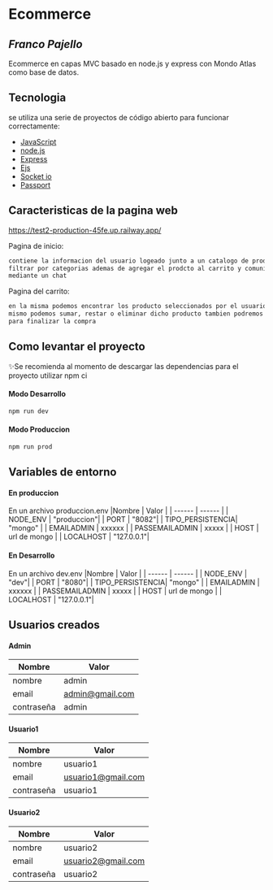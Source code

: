 # Ecommerce
## _Franco Pajello_
Ecommerce en capas MVC basado en node.js y express con Mondo Atlas como base de datos.
## Tecnologia
se utiliza una serie de proyectos de código abierto para funcionar correctamente:
- [JavaScript] 
- [node.js] 
- [Express] 
- [Ejs] 
- [Socket io] 
- [Passport] 
## Caracteristicas de la pagina web
 https://test2-production-45fe.up.railway.app/

Pagina de inicio:

```sh
contiene la informacion del usuario logeado junto a un catalogo de productos que se pueden
filtrar por categorias ademas de agregar el prodcto al carrito y comunicarse con soporte 
mediante un chat 
```

Pagina del carrito:

```sh
en la misma podemos encontrar los producto seleccionados por el usuario, al cual desde alli
mismo podemos sumar, restar o eliminar dicho producto tambien podremos apreciar el boton 
para finalizar la compra
```
## Como levantar el proyecto 
✨Se recomienda al momento de descargar las dependencias para el proyecto utilizar npm ci
#### Modo Desarrollo

```sh
npm run dev
```
#### Modo Produccion

```sh
npm run prod
```
## Variables de entorno
#### En produccion 
En un archivo produccion.env
|Nombre | Valor |
| ------ | ------ |
| NODE_ENV | "produccion"|
| PORT | "8082"|
| TIPO_PERSISTENCIA| "mongo" |
| EMAILADMIN | xxxxxx |
| PASSEMAILADMIN | xxxxx |
| HOST | url de mongo |
| LOCALHOST | "127.0.0.1"|
#### En Desarrollo 
En un archivo dev.env
|Nombre | Valor |
| ------ | ------ |
| NODE_ENV | "dev"|
| PORT | "8080"|
| TIPO_PERSISTENCIA| "mongo" |
| EMAILADMIN | xxxxxx |
| PASSEMAILADMIN | xxxxx |
| HOST | url de mongo |
| LOCALHOST | "127.0.0.1"|

## Usuarios creados
#### Admin
|Nombre | Valor |
| ------ | ------ |
| nombre | admin|
| email | admin@gmail.com|
| contraseña| admin |
#### Usuario1
|Nombre | Valor |
| ------ | ------ |
| nombre | usuario1|
| email | usuario1@gmail.com|
| contraseña| usuario1 |
#### Usuario2
|Nombre | Valor |
| ------ | ------ |
| nombre | usuario2|
| email | usuario2@gmail.com|
| contraseña| usuario2 |

   [node.js]: <http://nodejs.org>
   [express]: <http://expressjs.com>
   [AngularJS]: <http://angularjs.org>
   [Ejs]: <https://github.com/mde/ejs>
   [JavaScript]: <https://developer.mozilla.org/en-US/docs/Web/JavaScript>
   [Passport]: <https://www.passportjs.org/docs/>
   [Socket io]: <https://socket.io/docs/v4/>
